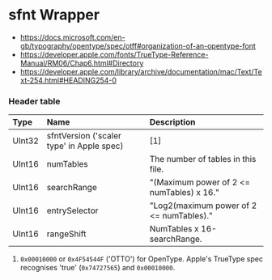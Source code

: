 # sfnt Wrapper


- https://docs.microsoft.com/en-gb/typography/opentype/spec/otff#organization-of-an-opentype-font
- https://developer.apple.com/fonts/TrueType-Reference-Manual/RM06/Chap6.html#Directory
- https://developer.apple.com/library/archive/documentation/mac/Text/Text-254.html#HEADING254-0

### Header table

| Type | Name | Description |
|:-----|:-----|:------------|
| UInt32 | sfntVersion ('scaler type' in Apple spec) | [1] |
| UInt16| numTables | The number of tables in this file. |
| UInt16| searchRange | "(Maximum power of 2 <= numTables) x 16." |
| UInt16| entrySelector | "Log2(maximum power of 2 <= numTables)." |
| UInt16| rangeShift | NumTables x 16-searchRange. |


1. `0x00010000` or `0x4F54544F` ('OTTO') for OpenType. Apple's TrueType spec recognises 'true' (`0x74727565`) and `0x00010000`.